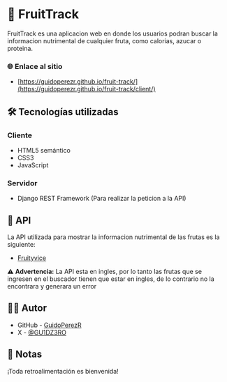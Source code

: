 # 📃 FruitTrack

FruitTrack es una aplicacion web en donde los usuarios podran buscar la informacion nutrimental de cualquier fruta, como calorias, azucar o proteina.

### 🌐 Enlace al sitio

- [https://guidoperezr.github.io/fruit-track/](https://guidoperezr.github.io/fruit-track/client/)

## 🛠️ Tecnologías utilizadas

### Cliente

- HTML5 semántico
- CSS3
- JavaScript

### Servidor

- Django REST Framework (Para realizar la peticion a la API)

## 🔗 API

La API utilizada para mostrar la informacion nutrimental de las frutas es la siguiente:

- [Fruityvice](https://www.fruityvice.com/)


⚠️ **Advertencia:** La API esta en ingles, por lo tanto las frutas que se ingresen en el buscador tienen que estar en ingles, de lo contrario no la encontrara y generara un error

## 👨‍💻 Autor

- GitHub - [GuidoPerezR](https://github.com/GuidoPerezR)
- X - [@GU1DZ3RO](https://x.com/GU1DZ3RO)

## 💭 Notas

¡Toda retroalimentación es bienvenida!
